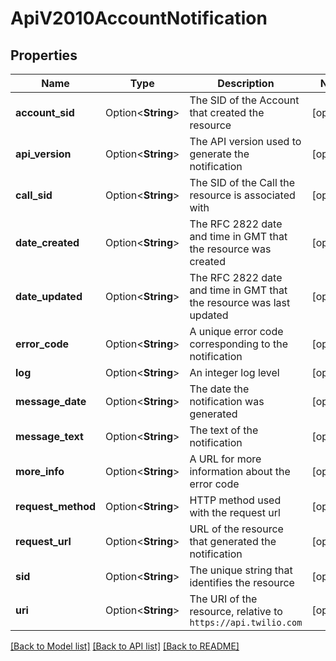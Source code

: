# ApiV2010AccountNotification

## Properties

Name | Type | Description | Notes
------------ | ------------- | ------------- | -------------
**account_sid** | Option<**String**> | The SID of the Account that created the resource | [optional]
**api_version** | Option<**String**> | The API version used to generate the notification | [optional]
**call_sid** | Option<**String**> | The SID of the Call the resource is associated with | [optional]
**date_created** | Option<**String**> | The RFC 2822 date and time in GMT that the resource was created | [optional]
**date_updated** | Option<**String**> | The RFC 2822 date and time in GMT that the resource was last updated | [optional]
**error_code** | Option<**String**> | A unique error code corresponding to the notification | [optional]
**log** | Option<**String**> | An integer log level | [optional]
**message_date** | Option<**String**> | The date the notification was generated | [optional]
**message_text** | Option<**String**> | The text of the notification | [optional]
**more_info** | Option<**String**> | A URL for more information about the error code | [optional]
**request_method** | Option<**String**> | HTTP method used with the request url | [optional]
**request_url** | Option<**String**> | URL of the resource that generated the notification | [optional]
**sid** | Option<**String**> | The unique string that identifies the resource | [optional]
**uri** | Option<**String**> | The URI of the resource, relative to `https://api.twilio.com` | [optional]

[[Back to Model list]](../README.md#documentation-for-models) [[Back to API list]](../README.md#documentation-for-api-endpoints) [[Back to README]](../README.md)


